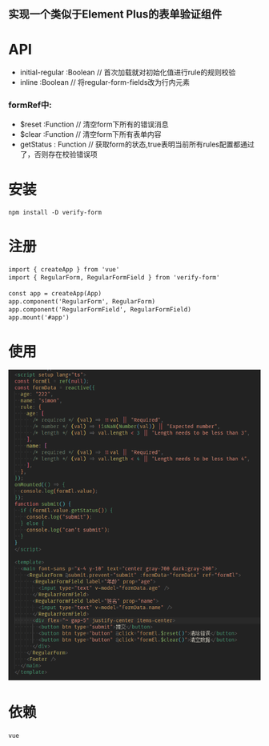 ## 实现一个类似于Element Plus的表单验证组件

# API

- initial-regular :Boolean // 首次加载就对初始化值进行rule的规则校验
- inline :Boolean // 将regular-form-fields改为行内元素
### formRef中:
- $reset :Function // 清空form下所有的错误消息
- $clear :Function // 清空form下所有表单内容
- getStatus : Function // 获取form的状态,true表明当前所有rules配置都通过了，否则存在校验错误项

# 安装

```shell
npm install -D verify-form
```

# 注册

```
import { createApp } from 'vue'
import { RegularForm, RegularFormField } from 'verify-form'

const app = createApp(App)
app.component('RegularForm', RegularForm)
app.component('RegularFormField', RegularFormField)
app.mount('#app')
```
# 使用

![](./assets/demo.png)


# 依赖
`vue`
